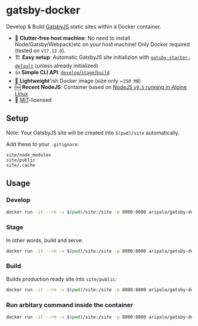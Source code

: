 # gatsby-docker
Develop &amp; Build [GatsbyJS](https://www.gatsbyjs.org/) static sites within a Docker container.

- 🚮  **Clutter-free host machine**: No need to install Node/Gatsby/Webpack/etc on your host machine! Only Docker required (tested on `v17.12.0`).
- 🏗  **Easy setup**: Automatic GatsbyJS site initializion with [`gatsby-starter-default`](http://gatsbyjs.github.io/gatsby-starter-default/) (unless already initialized)
- 👍  **Simple CLI API**: [`develop`/`stage`/`build`](#usage)
- 🍃  **Lightweight**'ish Docker image (size only ~`250 MB`)
- 🆕  **Recent NodeJS**: Container based on [NodeJS `v9.5` running in Alpine Linux](https://github.com/nodejs/docker-node/blob/db3b27c8388136b5e529861d7c3fa12fd8328301/9/alpine/Dockerfile)
- 📃  [MIT](https://github.com/aripalo/gatsby-docker/blob/master/LICENSE)-licensed



## Setup

Note: Your GatsbyJS site will be created into `$(pwd)/site` automatically.

Add these to your `.gitignore`:
```
site/node_modules
site/public
site/.cache
```

## Usage

### Develop
```sh
docker run -it --rm -v $(pwd)/site:/site -p 8000:8000 aripalo/gatsby-docker develop
```

### Stage

In other words, build and serve:
```sh
docker run -it --rm -v $(pwd)/site:/site -p 8000:8000 aripalo/gatsby-docker stage
```

### Build

Builds production ready site into `site/public`:
```sh
docker run -it --rm -v $(pwd)/site:/site -p 8000:8000 aripalo/gatsby-docker build
```

### Run arbitary command inside the container
```sh
docker run -it --rm -v $(pwd)/site:/site -p 8000:8000 aripalo/gatsby-docker <YOUR-COMMAND-HERE>
```